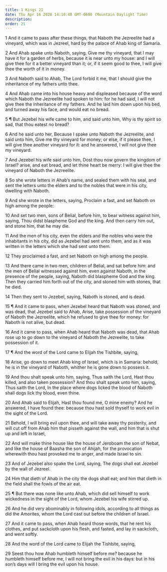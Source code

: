 ```yaml
---
title: 1 Kings 21
date: Thu Apr 16 2020 14:10:48 GMT-0600 (Mountain Daylight Time)
description: 
order: 21
---
```


<p>
  1 And it came to pass after these things, that Naboth the Jezreelite had a
  vineyard, which was in Jezreel, hard by the palace of Ahab king of Samaria.
</p>
<p>
  2 And Ahab spake unto Naboth, saying, Give me thy vineyard, that I may have it
  for a garden of herbs, because it is near unto my house: and I will give thee
  for it a better vineyard than it; or, if it seem good to thee, I will give
  thee the worth of it in money.
</p>
<p>
  3 And Naboth said to Ahab, The Lord forbid it me, that I should give the
  inheritance of my fathers unto thee.
</p>
<p>
  4 And Ahab came into his house heavy and displeased because of the word which
  Naboth the Jezreelite had spoken to him: for he had said, I will not give thee
  the inheritance of my fathers. And he laid him down upon his bed, and turned
  away his face, and would eat no bread.
</p>
<p>
  5 &#xB6; But Jezebel his wife came to him, and said unto him, Why is thy
  spirit so sad, that thou eatest no bread?
</p>
<p>
  6 And he said unto her, Because I spake unto Naboth the Jezreelite, and said
  unto him, Give me thy vineyard for money; or else, if it please thee, I will
  give thee another vineyard for it: and he answered, I will not give thee my
  vineyard.
</p>
<p>
  7 And Jezebel his wife said unto him, Dost thou now govern the kingdom of
  Israel? arise, and eat bread, and let thine heart be merry: I will give thee
  the vineyard of Naboth the Jezreelite.
</p>
<p>
  8 So she wrote letters in Ahab&#x2019;s name, and sealed them with his seal,
  and sent the letters unto the elders and to the nobles that were in his city,
  dwelling with Naboth.
</p>
<p>
  9 And she wrote in the letters, saying, Proclaim a fast, and set Naboth on
  high among the people:
</p>
<p>
  10 And set two men, sons of Belial, before him, to bear witness against him,
  saying, Thou didst blaspheme God and the king. And then carry him out, and
  stone him, that he may die.
</p>
<p>
  11 And the men of his city, even the elders and the nobles who were the
  inhabitants in his city, did as Jezebel had sent unto them, and as it was
  written in the letters which she had sent unto them.
</p>
<p>12 They proclaimed a fast, and set Naboth on high among the people.</p>
<p>
  13 And there came in two men, children of Belial, and sat before him: and the
  men of Belial witnessed against him, even against Naboth, in the presence of
  the people, saying, Naboth did blaspheme God and the king. Then they carried
  him forth out of the city, and stoned him with stones, that he died.
</p>
<p>14 Then they sent to Jezebel, saying, Naboth is stoned, and is dead.</p>
<p>
  15 &#xB6; And it came to pass, when Jezebel heard that Naboth was stoned, and
  was dead, that Jezebel said to Ahab, Arise, take possession of the vineyard of
  Naboth the Jezreelite, which he refused to give thee for money: for Naboth is
  not alive, but dead.
</p>
<p>
  16 And it came to pass, when Ahab heard that Naboth was dead, that Ahab rose
  up to go down to the vineyard of Naboth the Jezreelite, to take possession of
  it.
</p>
<span></span>
<p>17 &#xB6; And the word of the Lord came to Elijah the Tishbite, saying,</p>
<p>
  18 Arise, go down to meet Ahab king of Israel, which is in Samaria: behold, he
  is in the vineyard of Naboth, whither he is gone down to possess it.
</p>
<p>
  19 And thou shalt speak unto him, saying, Thus saith the Lord, Hast thou
  killed, and also taken possession? And thou shalt speak unto him, saying, Thus
  saith the Lord, In the place where dogs licked the blood of Naboth shall dogs
  lick thy blood, even thine.
</p>
<p>
  20 And Ahab said to Elijah, Hast thou found me, O mine enemy? And he answered,
  I have found thee: because thou hast sold thyself to work evil in the sight of
  the Lord.
</p>
<p>
  21 Behold, I will bring evil upon thee, and will take away thy posterity, and
  will cut off from Ahab him that pisseth against the wall, and him that is shut
  up and left in Israel,
</p>
<p>
  22 And will make thine house like the house of Jeroboam the son of Nebat, and
  like the house of Baasha the son of Ahijah, for the provocation wherewith thou
  hast provoked me to anger, and made Israel to sin.
</p>
<p>
  23 And of Jezebel also spake the Lord, saying, The dogs shall eat Jezebel by
  the wall of Jezreel.
</p>
<p>
  24 Him that dieth of Ahab in the city the dogs shall eat; and him that dieth
  in the field shall the fowls of the air eat.
</p>
<p>
  25 &#xB6; But there was none like unto Ahab, which did sell himself to work
  wickedness in the sight of the Lord, whom Jezebel his wife stirred up.
</p>
<p>
  26 And he did very abominably in following idols, according to all things as
  did the Amorites, whom the Lord cast out before the children of Israel.
</p>
<p>
  27 And it came to pass, when Ahab heard those words, that he rent his clothes,
  and put sackcloth upon his flesh, and fasted, and lay in sackcloth, and went
  softly.
</p>
<p>28 And the word of the Lord came to Elijah the Tishbite, saying,</p>
<p>
  29 Seest thou how Ahab humbleth himself before me? because he humbleth himself
  before me, I will not bring the evil in his days: but in his son&#x2019;s days
  will I bring the evil upon his house.
</p>

